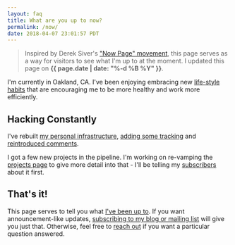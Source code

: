 ```yaml
---
layout: faq
title: What are you up to now?
permalink: /now/
date: 2018-04-07 23:01:57 PDT
---
```


> Inspired by Derek Siver's ["Now Page" movement][1], this page serves as a way
> for visitors to see what I'm up to at the moment. I updated this page
> on **{{ page.date | date: "%-d %B %Y" }}**.

I'm currently in Oakland, CA. I've been enjoying embracing new [life-style
habits][1] that are encouraging me to be more healthy and work more efficiently.

## Hacking Constantly

I've rebuilt [my personal infrastructure][1], [adding some tracking][2] and
[reintroduced comments][3].

I got a few new projects in the pipeline. I'm working on re-vamping the
[projects page][4] to give more detail into that - I'll be telling my
[subscribers][sub] about it first.

## That's it!

This page serves to tell you what [I've been up to][nowff]. If you want
announcement-like updates, [subscribing to my blog or mailing list][sub] will
give you just that. Otherwise, feel free to [reach out][contact] if you want
a particular question answered.

[nowff]: https://sivers.org/nowff/
[sub]: /subscribe/
[contact]: /contact/
[1]: /weblog/new-infra/
[2]: /weblog/tracking-you/
[3]: /weblog/speak-to-me/
[4]: /projects/
